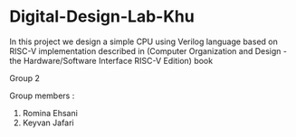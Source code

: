# Digital-Design-Lab-Khu

In this project we design a simple CPU using Verilog language based on RISC-V implementation described in (Computer Organization and Design - the Hardware/Software Interface RISC-V Edition) book 

Group 2

Group members :
1) Romina Ehsani
2) Keyvan Jafari